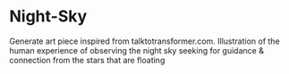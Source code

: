 # Night-Sky
Generate art piece inspired from talktotransformer.com. Illustration of the human experience of observing the night sky seeking for guidance & connection from the stars that are floating
